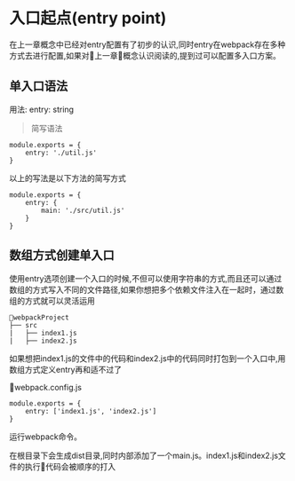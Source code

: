 # 入口起点(entry point)

在上一章概念中已经对entry配置有了初步的认识,同时entry在webpack存在多种方式去进行配置,如果对上一章概念认识阅读的,提到过可以配置多入口方案。

## 单入口语法

用法: entry: string

> 简写语法

```
module.exports = {
    entry: './util.js'
}
```

以上的写法是以下方法的简写方式

```
module.exports = {
    entry: {
        main: './src/util.js'
    }
}
```

## 数组方式创建单入口

使用entry选项创建一个入口的时候,不但可以使用字符串的方式,而且还可以通过数组的方式写入不同的文件路径,如果你想把多个依赖文件注入在一起时，通过数组的方式就可以灵活运用

```
webpackProject
├── src
|   ├── index1.js
|   ├── index2.js
```

如果想把index1.js的文件中的代码和index2.js中的代码同时打包到一个入口中,用数组方式定义entry再和适不过了

webpack.config.js

```
module.exports = {
    entry: ['index1.js', 'index2.js']
}
```

运行webpack命令。

在根目录下会生成dist目录,同时内部添加了一个main.js。index1.js和index2.js文件的执行代码会被顺序的打入



